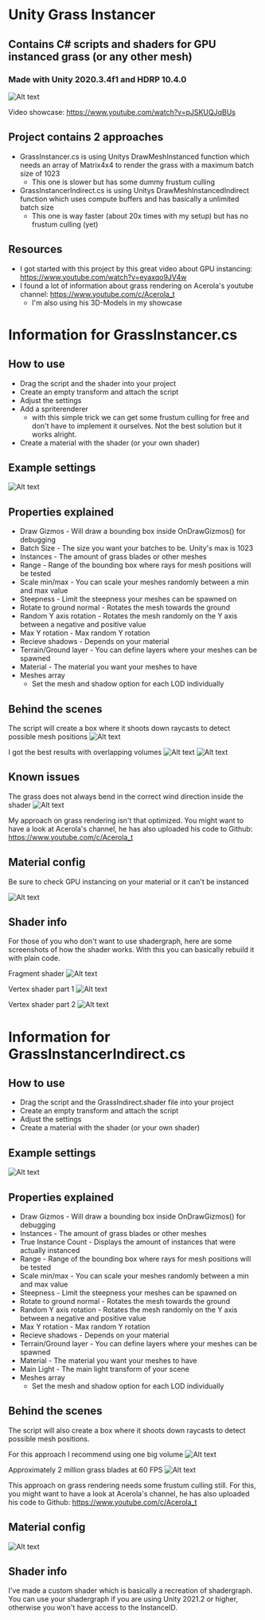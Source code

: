 # Unity Grass Instancer
## Contains C# scripts and shaders for GPU instanced grass (or any other mesh)
### Made with Unity 2020.3.4f1 and HDRP 10.4.0

![Alt text](Screenshots/showcase.gif?raw=true "Showcase")

Video showcase: https://www.youtube.com/watch?v=pJSKUQJqBUs

## Project contains 2 approaches
- GrassInstancer.cs is using Unitys DrawMeshInstanced function which needs an array of Matrix4x4 to render the grass with a maximum batch size of 1023
  - This one is slower but has some dummy frustum culling
- GrassInstancerIndirect.cs is using Unitys DrawMeshInstancedIndirect function which uses compute buffers and has basically a unlimited batch size 
  - This one is way faster (about 20x times with my setup) but has no frustum culling (yet)

## Resources
- I got started with this project by this great video about GPU instancing: https://www.youtube.com/watch?v=eyaxqo9JV4w
- I found a lot of information about grass rendering on Acerola's youtube channel: https://www.youtube.com/c/Acerola_t
  - I'm also using his 3D-Models in my showcase

# Information for GrassInstancer.cs
## How to use
- Drag the script and the shader into your project
- Create an empty transform and attach the script
- Adjust the settings
- Add a spriterenderer 
  - with this simple trick we can get some frustum culling for free and don't have to implement it ourselves. Not the best solution but it works alright.
- Create a material with the shader (or your own shader)

## Example settings
![Alt text](Screenshots/Settings.png?raw=true "Settings")

## Properties explained
- Draw Gizmos - Will draw a bounding box inside OnDrawGizmos() for debugging
- Batch Size - The size you want your batches to be. Unity's max is 1023
- Instances - The amount of grass blades or other meshes
- Range - Range of the bounding box where rays for mesh positions will be tested
- Scale min/max - You can scale your meshes randomly between a min and max value
- Steepness - Limit the steepness your meshes can be spawned on
- Rotate to ground normal - Rotates the mesh towards the ground 
- Random Y axis rotation - Rotates the mesh randomly on the Y axis between a negative and positive value
- Max Y rotation - Max random Y rotation
- Recieve shadows - Depends on your material
- Terrain/Ground layer - You can define layers where your meshes can be spawned
- Material - The material you want your meshes to have
- Meshes array
  - Set the mesh and shadow option for each LOD individually

## Behind the scenes
The script will create a box where it shoots down raycasts to detect possible mesh positions
![Alt text](Screenshots/Volume_box.png?raw=true "Volume box")

I got the best results with overlapping volumes
![Alt text](Screenshots/Voumes_overlap.png?raw=true "Volumes overlapping")
![Alt text](Screenshots/Rendering.png?raw=true "Volumes overlapping")

## Known issues
The grass does not always bend in the correct wind direction inside the shader
![Alt text](Screenshots/Issue.png?raw=true "Grass bending")

My approach on grass rendering isn't that optimized. You might want to have a look at Acerola's channel, he has also uploaded his code to Github: https://www.youtube.com/c/Acerola_t

## Material config
Be sure to check GPU instancing on your material or it can't be instanced

![Alt text](Screenshots/Material.png?raw=true "Material")

## Shader info
For those of you who don't want to use shadergraph, here are some screenshots of how the shader works.
With this you can basically rebuild it with plain code.

Fragment shader
![Alt text](Screenshots/Fragment_shader.png?raw=true "Fragment shader")

Vertex shader part 1
![Alt text](Screenshots/Vertex_shader_1.png?raw=true "Vertex shader 1")

Vertex shader part 2
![Alt text](Screenshots/Vertex_shader_2.png?raw=true "Vertex shader 2")


 
# Information for GrassInstancerIndirect.cs
## How to use
- Drag the script and the GrassIndirect.shader file into your project
- Create an empty transform and attach the script
- Adjust the settings
- Create a material with the shader (or your own shader)

## Example settings
![Alt text](Screenshots/Indirect_settings.png?raw=true "Indirect settings")

## Properties explained
- Draw Gizmos - Will draw a bounding box inside OnDrawGizmos() for debugging
- Instances - The amount of grass blades or other meshes
- True Instance Count - Displays the amount of instances that were actually instanced
- Range - Range of the bounding box where rays for mesh positions will be tested
- Scale min/max - You can scale your meshes randomly between a min and max value
- Steepness - Limit the steepness your meshes can be spawned on
- Rotate to ground normal - Rotates the mesh towards the ground 
- Random Y axis rotation - Rotates the mesh randomly on the Y axis between a negative and positive value
- Max Y rotation - Max random Y rotation
- Recieve shadows - Depends on your material
- Terrain/Ground layer - You can define layers where your meshes can be spawned
- Material - The material you want your meshes to have
- Main Light - The main light transform of your scene
- Meshes array
  - Set the mesh and shadow option for each LOD individually

## Behind the scenes
The script will also create a box where it shoots down raycasts to detect possible mesh positions.

For this approach I recommend using one big volume
![Alt text](Screenshots/Indirect_bhs.png?raw=true "Indirect behind the scenes")

Approximately 2 million grass blades at 60 FPS
![Alt text](Screenshots/Indirect_rendering.png?raw=true "Volumes overlapping")


This approach on grass rendering needs some frustum culling still. For this, you might want to have a look at Acerola's channel, he has also uploaded his code to Github: https://www.youtube.com/c/Acerola_t

## Material config
![Alt text](Screenshots/Indirect_Material.png?raw=true "Material")

## Shader info
I've made a custom shader which is basically a recreation of shadergraph.
You can use your shadergraph if you are using Unity 2021.2 or higher, otherwise you won't have access to the InstanceID.
